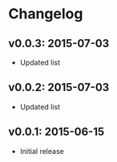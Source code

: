 # Changelog

## v0.0.3: 2015-07-03

- Updated list

## v0.0.2: 2015-07-03

- Updated list

## v0.0.1: 2015-06-15

- Initial release
